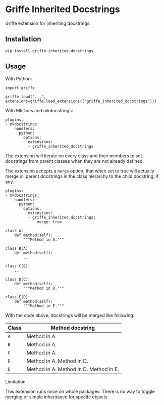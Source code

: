 # Griffe Inherited Docstrings

Griffe extension for inheriting docstrings.

## Installation

```
pip install griffe-inherited-docstrings
```

## Usage

With Python:

```
import griffe

griffe.load("...", extensions=griffe.load_extensions(["griffe_inherited_docstrings"]))
```

With MkDocs and mkdocstrings:

```
plugins:
- mkdocstrings:
    handlers:
      python:
        options:
          extensions:
          - griffe_inherited_docstrings
```

The extension will iterate on every class and their members to set docstrings from parent classes when they are not already defined.

The extension accepts a `merge` option, that when set to true will actually merge all parent docstrings in the class hierarchy to the child docstring, if any.

```
plugins:
- mkdocstrings:
    handlers:
      python:
        options:
          extensions:
          - griffe_inherited_docstrings:
              merge: true
```

```
class A:
    def method(self):
        """Method in A."""

class B(A):
    def method(self):
        ...

class C(B):
    ...

class D(C):
    def method(self):
        """Method in D."""

class E(D):
    def method(self):
        """Method in E."""
```

With the code above, docstrings will be merged like following:

| Class | Method docstring                       |
| ----- | -------------------------------------- |
| `A`   | Method in A.                           |
| `B`   | Method in A.                           |
| `C`   | Method in A.                           |
| `D`   | Method in A. Method in D.              |
| `E`   | Method in A. Method in D. Method in E. |

Limitation

This extension runs once on whole packages. There is no way to toggle merging or simple inheritance for specifc objects.

